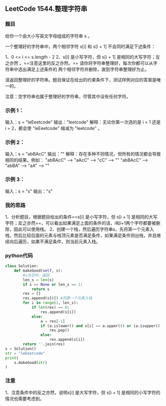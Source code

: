 ## LeetCode 1544.整理字符串
### 题目

给你一个由大小写英文字母组成的字符串 s 。

一个整理好的字符串中，两个相邻字符 s[i] 和 s[i + 1] 不会同时满足下述条件：

1、0 <= i <= s.length - 2
2、s[i] 是小写字符，但 s[i + 1] 是相同的大写字符；反之亦然 。==注意这里的反之亦然。==
请你将字符串整理好，每次你都可以从字符串中选出满足上述条件的 两个相邻字符并删除，直到字符串整理好为止。

请返回整理好的字符串。题目保证在给出的约束条件下，测试样例对应的答案是唯一的。

注意：空字符串也属于整理好的字符串，尽管其中没有任何字符。



### 示例 1：

输入：s = "leEeetcode"
输出："leetcode"
解释：无论你第一次选的是 i = 1 还是 i = 2，都会使 "leEeetcode" 缩减为 "leetcode" 。

### 示例 2：
输入：s = "abBAcC"
输出：""
解释：存在多种不同情况，但所有的情况都会导致相同的结果。例如：
"abBAcC" --> "aAcC" --> "cC" --> ""
"abBAcC" --> "abBA" --> "aA" --> ""

### 示例 3：
输入：s = "s"
输出："s"

### 我的思路
1、分析题目，根据题目给出的条件==s[i] 是小写字符，但 s[i + 1] 是相同的大写字符；反之亦然==，可以看出如果满足上面的条件的话，i和i+1两个字符都要被删除，因此可以使用栈。
2、创建一个栈，然后遍历字符串s，先将第一个元素入栈，然后比较后面的元素与栈顶元素是否满足条件，如果满足条件则出栈，并且继续向后遍历，如果不满足条件，则当前元素入栈。

### python代码
``` python
class Solution:
    def makeGood(self, s):
        #s为空时，返回
        len_s = len(s)
        if s == None or len_s == 1:
            return s
        res = []
        res.append(s[0]) #将第一个元素入栈
        for i in range(1, len_s):
            if len(res) == 0:
                res.append(s[i])
            else:
                a = res[-1]
                if (a.islower() and s[i] == a.upper()) or (a.isupper() and s[i] == a.lower()):
                    res.pop()
                else:
                    res.append(s[i])
        return ''.join(res)
s = Solution()
str = "leEeetcode"
print(
    s.makeGood(str)
)
```

### 注意
1、注意条件中的反之亦然，说明s[i] 是大写字符，但 s[i + 1] 是相同的小写字符的情况也需要考虑到。
